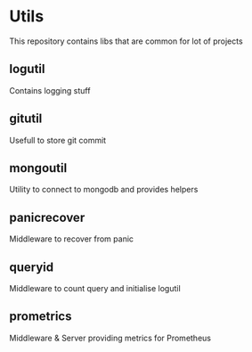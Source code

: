 # Utils

This repository contains libs that are common for lot of projects

## logutil
Contains logging stuff

## gitutil
Usefull to store git commit

## mongoutil
Utility to connect to mongodb and provides helpers

## panicrecover
Middleware to recover from panic

## queryid
Middleware to count query and initialise logutil

## prometrics
Middleware & Server providing metrics for Prometheus


